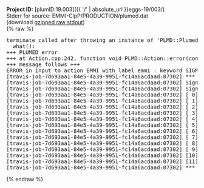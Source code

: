 **Project ID:** [plumID:19.003]({{ '/' | absolute_url }}eggs-19/003/)  
Stderr for source:  EMMI-ClpP/PRODUCTION/plumed.dat   
(download [gzipped raw stdout](plumed.dat.plumed.stdout.txt.gz))  
{% raw %}
<pre>
terminate called after throwing an instance of 'PLMD::Plumed::ExceptionError'
  what():  
+++ PLUMED error
+++ at Action.cpp:242, function void PLMD::Action::error(const string&) const
+++ message follows +++
ERROR in input to action EMMI with label emmi : keyword SIGMA_MEAN is compulsory for this action
[travis-job-7d693aa1-84e5-4a39-9951-fc14a6acdaad:07302] *** Process received signal ***
[travis-job-7d693aa1-84e5-4a39-9951-fc14a6acdaad:07302] Signal: Aborted (6)
[travis-job-7d693aa1-84e5-4a39-9951-fc14a6acdaad:07302] Signal code:  (-6)
[travis-job-7d693aa1-84e5-4a39-9951-fc14a6acdaad:07302] [ 0] /lib/x86_64-linux-gnu/libc.so.6(+0x354b0)[0x7f13919974b0]
[travis-job-7d693aa1-84e5-4a39-9951-fc14a6acdaad:07302] [ 1] /lib/x86_64-linux-gnu/libc.so.6(gsignal+0x38)[0x7f1391997428]
[travis-job-7d693aa1-84e5-4a39-9951-fc14a6acdaad:07302] [ 2] /lib/x86_64-linux-gnu/libc.so.6(abort+0x16a)[0x7f139199902a]
[travis-job-7d693aa1-84e5-4a39-9951-fc14a6acdaad:07302] [ 3] /usr/lib/x86_64-linux-gnu/libstdc++.so.6(_ZN9__gnu_cxx27__verbose_terminate_handlerEv+0x16d)[0x7f1391fd184d]
[travis-job-7d693aa1-84e5-4a39-9951-fc14a6acdaad:07302] [ 4] /usr/lib/x86_64-linux-gnu/libstdc++.so.6(+0x8d6b6)[0x7f1391fcf6b6]
[travis-job-7d693aa1-84e5-4a39-9951-fc14a6acdaad:07302] [ 5] /usr/lib/x86_64-linux-gnu/libstdc++.so.6(+0x8d701)[0x7f1391fcf701]
[travis-job-7d693aa1-84e5-4a39-9951-fc14a6acdaad:07302] [ 6] /usr/lib/x86_64-linux-gnu/libstdc++.so.6(+0x8d919)[0x7f1391fcf919]
[travis-job-7d693aa1-84e5-4a39-9951-fc14a6acdaad:07302] [ 7] plumed[0x40ec95]
[travis-job-7d693aa1-84e5-4a39-9951-fc14a6acdaad:07302] [ 8] plumed[0x40f092]
[travis-job-7d693aa1-84e5-4a39-9951-fc14a6acdaad:07302] [ 9] plumed[0x409fe0]
[travis-job-7d693aa1-84e5-4a39-9951-fc14a6acdaad:07302] [10] /lib/x86_64-linux-gnu/libc.so.6(__libc_start_main+0xf0)[0x7f1391982830]
[travis-job-7d693aa1-84e5-4a39-9951-fc14a6acdaad:07302] [11] plumed[0x40a0a9]
[travis-job-7d693aa1-84e5-4a39-9951-fc14a6acdaad:07302] *** End of error message ***
</pre>
{% endraw %}
